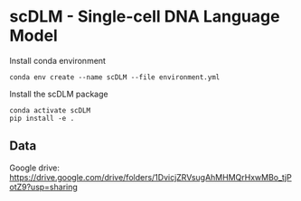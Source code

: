 # scDLM - Single-cell DNA Language Model

Install conda environment
```
conda env create --name scDLM --file environment.yml
```

Install the scDLM package
```
conda activate scDLM
pip install -e .
```

## Data
Google drive: https://drive.google.com/drive/folders/1DvicjZRVsugAhMHMQrHxwMBo_tjPotZ9?usp=sharing
